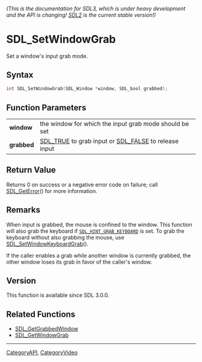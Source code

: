 ###### (This is the documentation for SDL3, which is under heavy development and the API is changing! [SDL2](https://wiki.libsdl.org/SDL2/) is the current stable version!)
# SDL_SetWindowGrab

Set a window's input grab mode.

## Syntax

```c
int SDL_SetWindowGrab(SDL_Window *window, SDL_bool grabbed);

```

## Function Parameters

|                 |                                                                               |
| --------------- | ----------------------------------------------------------------------------- |
| **window**      | the window for which the input grab mode should be set                        |
| **grabbed**     | [SDL_TRUE](SDL_TRUE.md) to grab input or [SDL_FALSE](SDL_FALSE.md) to release input |

## Return Value

Returns 0 on success or a negative error code on failure; call
[SDL_GetError](SDL_GetError.md)() for more information.

## Remarks

When input is grabbed, the mouse is confined to the window. This function
will also grab the keyboard if
[`SDL_HINT_GRAB_KEYBOARD`](SDL_HINT_GRAB_KEYBOARD) is set. To grab the
keyboard without also grabbing the mouse, use
[SDL_SetWindowKeyboardGrab](SDL_SetWindowKeyboardGrab.md)().

If the caller enables a grab while another window is currently grabbed, the
other window loses its grab in favor of the caller's window.

## Version

This function is available since SDL 3.0.0.

## Related Functions

* [SDL_GetGrabbedWindow](SDL_GetGrabbedWindow.md)
* [SDL_GetWindowGrab](SDL_GetWindowGrab.md)

----
[CategoryAPI](CategoryAPI.md), [CategoryVideo](CategoryVideo.md)
